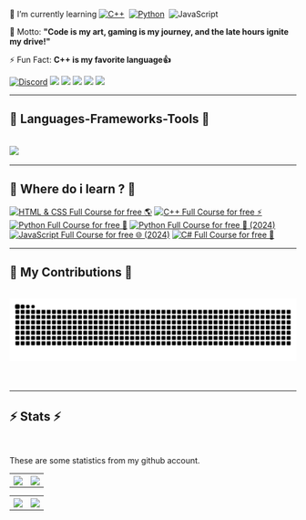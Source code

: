 <div align="left">

🌱 I’m currently learning
[![C++](https://img.shields.io/badge/C++-%2300599C.svg?logo=c%2B%2B&logoColor=white)](https://github.com/Arganata-on/learn_cpp)&nbsp;
[![Python](https://img.shields.io/badge/Python-3776AB?logo=python&logoColor=fff)](https://github.com/Arganata-on/learn-python)&nbsp;
![JavaScript](https://img.shields.io/badge/JavaScript-F7DF1E?logo=javascript&logoColor=000)

💬 Motto: **"Code is my art, gaming is my journey, and the late hours ignite my drive!"**

⚡ Fun Fact: **C++ is my favorite language👍**

</div>
 
<div align="left"> 
  <a href="https://discordapp.com/users/1134220267535745065" ><img src="https://img.shields.io/badge/Discord-%235865F2.svg?&logo=discord&logoColor=white" alt="Discord" /></a>
    <a href="https://www.facebook.com/satania.kejedot.54/" ><img src="https://img.shields.io/badge/Facebook-%231877F2.svg?logo=Facebook&logoColor=white" /></a>
    <a href="mailto:arganata.on@gmail.com">
    <img src="https://img.shields.io/badge/Gmail-D14836?logo=gmail&logoColor=white" /></a>
  <a href="https://www.instagram.com/arganata.on/" ><img src="https://img.shields.io/badge/Instagram-%23E4405F.svg?logo=Instagram&logoColor=white" /></a>
    <a href="https://wa.me/6289696898001?text=Bang" ><img src="https://img.shields.io/badge/WhatsApp-25D366?logo=whatsapp&logoColor=white" /></a>
    <a href="https://www.youtube.com/@Arganata.YouTube" ><img src="https://img.shields.io/badge/YouTube-%23FF0000.svg?logo=YouTube&logoColor=white" /></a>
</div>

<hr/>
 
<h2 align="left">🚀 Languages-Frameworks-Tools 🚀</h2>
<br/>
<div align="left">
    <img src="https://skillicons.dev/icons?i=cpp,css,discord,git,github,html,js,pycharm,py,tensorflow,visualstudio,vscode" />
</div>

---

<div align="left">
<h2 align="left">🤔 Where do i learn ? 🤔</h2>

<!-- BEGIN YOUTUBE-CARDS -->

[![HTML & CSS Full Course for free 🌎](https://ytcards.demolab.com/?id=HGTJBPNC-Gw&title=HTML+%26+CSS+Full+Course+for+free+🌎&lang=en&timestamp=1685491200&background_color=%230d1117&title_color=%23ffffff&stats_color=%23dedede&max_title_lines=1&width=250&border_radius=5&duration=14562 "HTML & CSS Full Course for free 🌎")](https://www.youtube.com/watch?v=HGTJBPNC-Gw)
[![C++ Full Course for free ⚡️](https://ytcards.demolab.com/?id=-TkoO8Z07hI&title=C%2B%2B+Full+Course+for+free+⚡️&lang=en&timestamp=1656460800&background_color=%230d1117&title_color=%23ffffff&stats_color=%23dedede&max_title_lines=1&width=250&border_radius=5&duration=21600)](https://www.youtube.com/watch?v=-TkoO8Z07hI)
[![Python Full Course for free 🐍](https://ytcards.demolab.com/?id=XKHEtdqhLK8&title=Python+Full+Course+for+free+🐍&lang=en&timestamp=1613347200&background_color=%230d1117&title_color=%23ffffff&stats_color=%23dedede&max_title_lines=1&width=250&border_radius=5&duration=43200)](https://www.youtube.com/watch?v=XKHEtdqhLK8)
[![Python Full Course for free 🐍 (2024)](<https://ytcards.demolab.com/?id=ix9cRaBkVe0&title=Python+Full+Course+for+free+🐍+(2024)&lang=en&timestamp=1724112000&background_color=%230d1117&title_color=%23ffffff&stats_color=%23dedede&max_title_lines=1&width=250&border_radius=5&duration=43200> "Python Full Course for free 🐍 (2024)")](https://www.youtube.com/watch?v=ix9cRaBkVe0)
[![JavaScript Full Course for free 🌐 (2024)](<https://ytcards.demolab.com/?id=lfmg-EJ8gm4&title=JavaScript+Full+Course+for+free+🌐+(2024)&lang=en&timestamp=1704067200&background_color=%230d1117&title_color=%23ffffff&stats_color=%23dedede&max_title_lines=1&width=250&border_radius=5&duration=43200> "JavaScript Full Course for free 🌐 (2024)")](https://www.youtube.com/watch?v=lfmg-EJ8gm4)
[![C# Full Course for free 🚀](https://ytcards.demolab.com/?id=wxznTygnRfQ&title=C%23+Full+Course+for+free+🚀&lang=en&timestamp=1625443200&background_color=%230d1117&title_color=%23ffffff&stats_color=%23dedede&max_title_lines=1&width=250&border_radius=5&duration=14400 "C# Full Course for free 🚀")](https://www.youtube.com/watch?v=wxznTygnRfQ)

<!-- END YOUTUBE-CARDS -->
</div>

---

<div align="left">
  <h2>🐍 My Contributions 🐍</h2>
  <br>
  <img alt="snake eating my contributions" src="https://raw.githubusercontent.com/Arganata-on/Arganata-on/output/github-contribution-grid-snake-dark.svg" />
  <br/><br/><br/>
</div>

<hr/>

<h2 align="left">⚡ Stats ⚡</h2>
<br>

These are some statistics from my github account.

<table>
	<tr>
		<td align="center" style="padding=0;width=50%;">
			<img align="center" style="padding=0;" src="https://github-readme-stats-eight-theta.vercel.app/api?username=Arganata-on&show_icons=true&include_all_commits=true&count_private=true&bg_color=1c1c1c&hide_border=true&text_color=ffffff&title_color=c3002f&icon_color=c3002f&hide_title=true" />
		</td>
		<td align="center" style="padding=0;width=50%;">
			<img align="center" style="padding=0;" src="https://github-readme-stats.quantumlytangled.vercel.app/api/top-langs/?username=Arganata-on&layout=compact&bg_color=1c1c1c&hide_border=true&text_color=ffffff&title_color=c3002f&icon_color=c3002f&hide_title=true&count_private=true" />
		</td>
	</tr>
</table>

<table>
  <tr>
    <td align="center" style="padding=0;width=50%;">
			<img align="center" style="padding=0;" src="https://github-readme-stats.vercel.app/api/wakatime?username=Arganata&layout=compact&bg_color=1c1c1c&hide_border=true&text_color=ffffff&title_color=c3002f&icon_color=c3002f&hide_title=true&count_private=true" />
		</td>
    <td align="center" style="padding=0;width=50%;">
			<img align="center" style="padding=0;" src="https://github-readme-stats.vercel.app/api/pin/?username=anuraghazra&repo=github-readme-stats&layout=compact&bg_color=1c1c1c&hide_border=true&text_color=ffffff&title_color=c3002f&icon_color=c3002f&hide_title=true&count_private=true)](https://github.com/anuraghazra/github-readme-stats" />
		</td>
  </tr>
</table>
